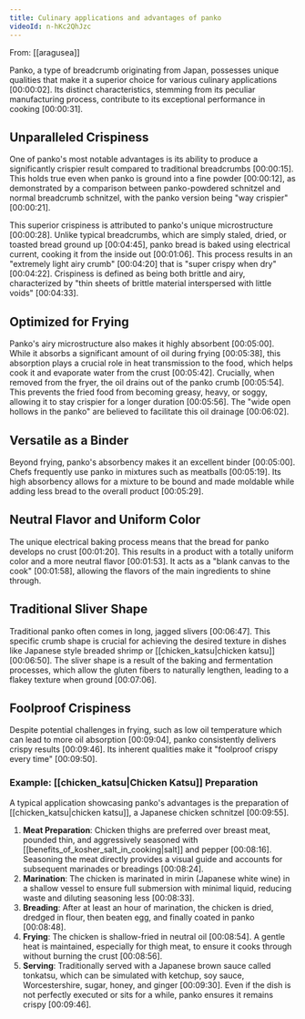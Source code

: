 ```yaml
---
title: Culinary applications and advantages of panko
videoId: n-hKc2QhJzc
---
```


From: [[aragusea]] <br/> 

Panko, a type of breadcrumb originating from Japan, possesses unique qualities that make it a superior choice for various culinary applications <a class="yt-timestamp" data-t="00:00:02">[00:00:02]</a>. Its distinct characteristics, stemming from its peculiar manufacturing process, contribute to its exceptional performance in cooking <a class="yt-timestamp" data-t="00:00:31">[00:00:31]</a>.

## Unparalleled Crispiness

One of panko's most notable advantages is its ability to produce a significantly crispier result compared to traditional breadcrumbs <a class="yt-timestamp" data-t="00:00:15">[00:00:15]</a>. This holds true even when panko is ground into a fine powder <a class="yt-timestamp" data-t="00:00:12">[00:00:12]</a>, as demonstrated by a comparison between panko-powdered schnitzel and normal breadcrumb schnitzel, with the panko version being "way crispier" <a class="yt-timestamp" data-t="00:00:21">[00:00:21]</a>.

This superior crispiness is attributed to panko's unique microstructure <a class="yt-timestamp" data-t="00:00:28">[00:00:28]</a>. Unlike typical breadcrumbs, which are simply staled, dried, or toasted bread ground up <a class="yt-timestamp" data-t="00:04:45">[00:04:45]</a>, panko bread is baked using electrical current, cooking it from the inside out <a class="yt-timestamp" data-t="00:01:06">[00:01:06]</a>. This process results in an "extremely light airy crumb" <a class="yt-timestamp" data-t="00:04:20">[00:04:20]</a> that is "super crispy when dry" <a class="yt-timestamp" data-t="00:04:22">[00:04:22]</a>. Crispiness is defined as being both brittle and airy, characterized by "thin sheets of brittle material interspersed with little voids" <a class="yt-timestamp" data-t="00:04:33">[00:04:33]</a>.

## Optimized for Frying

Panko's airy microstructure also makes it highly absorbent <a class="yt-timestamp" data-t="00:05:00">[00:05:00]</a>. While it absorbs a significant amount of oil during frying <a class="yt-timestamp" data-t="00:05:38">[00:05:38]</a>, this absorption plays a crucial role in heat transmission to the food, which helps cook it and evaporate water from the crust <a class="yt-timestamp" data-t="00:05:42">[00:05:42]</a>. Crucially, when removed from the fryer, the oil drains out of the panko crumb <a class="yt-timestamp" data-t="00:05:54">[00:05:54]</a>. This prevents the fried food from becoming greasy, heavy, or soggy, allowing it to stay crispier for a longer duration <a class="yt-timestamp" data-t="00:05:56">[00:05:56]</a>. The "wide open hollows in the panko" are believed to facilitate this oil drainage <a class="yt-timestamp" data-t="00:06:02">[00:06:02]</a>.

## Versatile as a Binder

Beyond frying, panko's absorbency makes it an excellent binder <a class="yt-timestamp" data-t="00:05:00">[00:05:00]</a>. Chefs frequently use panko in mixtures such as meatballs <a class="yt-timestamp" data-t="00:05:19">[00:05:19]</a>. Its high absorbency allows for a mixture to be bound and made moldable while adding less bread to the overall product <a class="yt-timestamp" data-t="00:05:29">[00:05:29]</a>.

## Neutral Flavor and Uniform Color

The unique electrical baking process means that the bread for panko develops no crust <a class="yt-timestamp" data-t="00:01:20">[00:01:20]</a>. This results in a product with a totally uniform color and a more neutral flavor <a class="yt-timestamp" data-t="00:01:53">[00:01:53]</a>. It acts as a "blank canvas to the cook" <a class="yt-timestamp" data-t="00:01:58">[00:01:58]</a>, allowing the flavors of the main ingredients to shine through.

## Traditional Sliver Shape

Traditional panko often comes in long, jagged slivers <a class="yt-timestamp" data-t="00:06:47">[00:06:47]</a>. This specific crumb shape is crucial for achieving the desired texture in dishes like Japanese style breaded shrimp or [[chicken_katsu|chicken katsu]] <a class="yt-timestamp" data-t="00:06:50">[00:06:50]</a>. The sliver shape is a result of the baking and fermentation processes, which allow the gluten fibers to naturally lengthen, leading to a flakey texture when ground <a class="yt-timestamp" data-t="00:07:06">[00:07:06]</a>.

## Foolproof Crispiness

Despite potential challenges in frying, such as low oil temperature which can lead to more oil absorption <a class="yt-timestamp" data-t="00:09:04">[00:09:04]</a>, panko consistently delivers crispy results <a class="yt-timestamp" data-t="00:09:46">[00:09:46]</a>. Its inherent qualities make it "foolproof crispy every time" <a class="yt-timestamp" data-t="00:09:50">[00:09:50]</a>.

### Example: [[chicken_katsu|Chicken Katsu]] Preparation

A typical application showcasing panko's advantages is the preparation of [[chicken_katsu|chicken katsu]], a Japanese chicken schnitzel <a class="yt-timestamp" data-t="00:09:55">[00:09:55]</a>.
1.  **Meat Preparation**: Chicken thighs are preferred over breast meat, pounded thin, and aggressively seasoned with [[benefits_of_kosher_salt_in_cooking|salt]] and pepper <a class="yt-timestamp" data-t="00:08:16">[00:08:16]</a>. Seasoning the meat directly provides a visual guide and accounts for subsequent marinades or breadings <a class="yt-timestamp" data-t="00:08:24">[00:08:24]</a>.
2.  **Marination**: The chicken is marinated in mirin (Japanese white wine) in a shallow vessel to ensure full submersion with minimal liquid, reducing waste and diluting seasoning less <a class="yt-timestamp" data-t="00:08:33">[00:08:33]</a>.
3.  **Breading**: After at least an hour of marination, the chicken is dried, dredged in flour, then beaten egg, and finally coated in panko <a class="yt-timestamp" data-t="00:08:48">[00:08:48]</a>.
4.  **Frying**: The chicken is shallow-fried in neutral oil <a class="yt-timestamp" data-t="00:08:54">[00:08:54]</a>. A gentle heat is maintained, especially for thigh meat, to ensure it cooks through without burning the crust <a class="yt-timestamp" data-t="00:08:56">[00:08:56]</a>.
5.  **Serving**: Traditionally served with a Japanese brown sauce called tonkatsu, which can be simulated with ketchup, soy sauce, Worcestershire, sugar, honey, and ginger <a class="yt-timestamp" data-t="00:09:30">[00:09:30]</a>. Even if the dish is not perfectly executed or sits for a while, panko ensures it remains crispy <a class="yt-timestamp" data-t="00:09:46">[00:09:46]</a>.